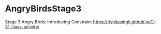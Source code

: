 # AngryBirdsStage3
Stage 3 Angry Birds: Introducing Constraint
https://rishitasingh.github.io/C-31-class-activity/
